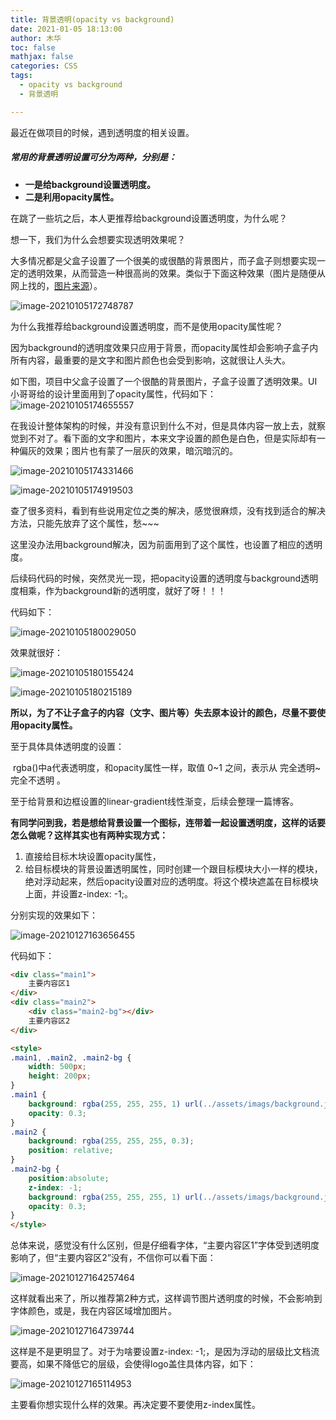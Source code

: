 ```yaml
---
title: 背景透明(opacity vs background)
date: 2021-01-05 18:13:00
author: 木华
toc: false
mathjax: false
categories: CSS
tags:
  - opacity vs background
  - 背景透明

---
```


最近在做项目的时候，遇到透明度的相关设置。

##### 常用的背景透明设置可分为两种，分别是：

- **一是给background设置透明度。**
- **二是利用opacity属性。**

在跳了一些坑之后，本人更推荐给background设置透明度，为什么呢？

想一下，我们为什么会想要实现透明效果呢？

​        大多情况都是父盒子设置了一个很美的或很酷的背景图片，而子盒子则想要实现一定的透明效果，从而营造一种很高尚的效果。类似于下面这种效果（图片是随便从网上找的，[图片来源](https://www.zcool.com.cn/work/ZMjE3MzUyNjA=.html)）。

![image-20210105172748787](https://cdn.jsdelivr.net/gh/hualinzhang/zhlBlogPicture/20210105172749.png)

为什么我推荐给background设置透明度，而不是使用opacity属性呢？

​       因为background的透明度效果只应用于背景，而opacity属性却会影响子盒子内所有内容，最重要的是文字和图片颜色也会受到影响，这就很让人头大。

​       如下图，项目中父盒子设置了一个很酷的背景图片，子盒子设置了透明效果。UI小哥哥给的设计里面用到了opacity属性，代码如下：![image-20210105174655557](https://cdn.jsdelivr.net/gh/hualinzhang/zhlBlogPicture/20210105174655.png)

在我设计整体架构的时候，并没有意识到什么不对，但是具体内容一放上去，就察觉到不对了。看下面的文字和图片，本来文字设置的颜色是白色，但是实际却有一种偏灰的效果；图片也有蒙了一层灰的效果，暗沉暗沉的。

![image-20210105174331466](https://cdn.jsdelivr.net/gh/hualinzhang/zhlBlogPicture/20210105174331.png)

![image-20210105174919503](https://cdn.jsdelivr.net/gh/hualinzhang/zhlBlogPicture/20210105174919.png)

查了很多资料，看到有些说用定位之类的解决，感觉很麻烦，没有找到适合的解决方法，只能先放弃了这个属性，愁~~~

​        这里没办法用background解决，因为前面用到了这个属性，也设置了相应的透明度。

后续码代码的时候，突然灵光一现，把opacity设置的透明度与background透明度相乘，作为background新的透明度，就好了呀！！！

代码如下：

![image-20210105180029050](https://cdn.jsdelivr.net/gh/hualinzhang/zhlBlogPicture/20210105180029.png)

效果就很好：

![image-20210105180155424](https://cdn.jsdelivr.net/gh/hualinzhang/zhlBlogPicture/20210105180155.png)

![image-20210105180215189](https://cdn.jsdelivr.net/gh/hualinzhang/zhlBlogPicture/20210105180215.png)

**所以，为了不让子盒子的内容（文字、图片等）失去原本设计的颜色，尽量不要使用opacity属性。**

至于具体具体透明度的设置：

​       rgba()中a代表透明度，和opacity属性一样，取值 0~1 之间，表示从  完全透明~完全不透明  。

至于给背景和边框设置的linear-gradient线性渐变，后续会整理一篇博客。

**有同学问到我，若是想给背景设置一个图标，连带着一起设置透明度，这样的话要怎么做呢？这样其实也有两种实现方式：**

1. 直接给目标木块设置opacity属性，
2. 给目标模块的背景设置透明属性，同时创建一个跟目标模块大小一样的模块，绝对浮动起来，然后opacity设置对应的透明度。将这个模块遮盖在目标模块上面，并设置z-index: -1;。

分别实现的效果如下：

![image-20210127163656455](https://cdn.jsdelivr.net/gh/hualinzhang/zhlBlogPicture/20210127163656.png)

代码如下：

```html
<div class="main1">
    主要内容区1
</div>
<div class="main2">
    <div class="main2-bg"></div>
    主要内容区2
</div>

<style>
.main1, .main2, .main2-bg {
    width: 500px;
    height: 200px;
}
.main1 {
    background: rgba(255, 255, 255, 1) url(../assets/imags/background.jpg) center center no-repeat;
    opacity: 0.3;
}
.main2 {
    background: rgba(255, 255, 255, 0.3);
    position: relative;
}
.main2-bg {
    position:absolute;
    z-index: -1;
    background: rgba(255, 255, 255, 1) url(../assets/imags/background.jpg) center center no-repeat;
    opacity: 0.3;
}
</style>
```

总体来说，感觉没有什么区别，但是仔细看字体，“主要内容区1”字体受到透明度影响了，但“主要内容区2”没有，不信你可以看下面：

![image-20210127164257464](https://cdn.jsdelivr.net/gh/hualinzhang/zhlBlogPicture/20210127164257.png)

这样就看出来了，所以推荐第2种方式，这样调节图片透明度的时候，不会影响到字体颜色，或是，我在内容区域增加图片。

![image-20210127164739744](https://cdn.jsdelivr.net/gh/hualinzhang/zhlBlogPicture/20210127164739.png)

这样是不是更明显了。对于为啥要设置z-index: -1;，是因为浮动的层级比文档流要高，如果不降低它的层级，会使得logo盖住具体内容，如下：

![image-20210127165114953](https://cdn.jsdelivr.net/gh/hualinzhang/zhlBlogPicture/20210127165115.png)

主要看你想实现什么样的效果。再决定要不要使用z-index属性。